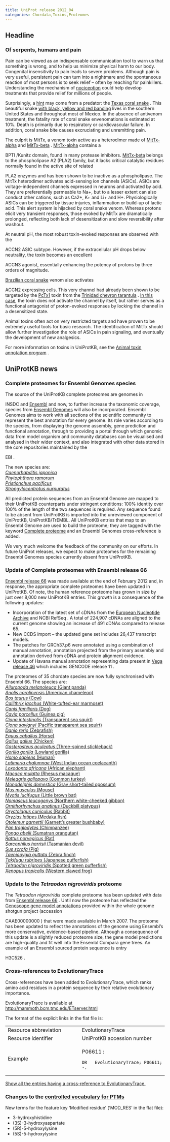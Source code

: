 ```yaml
---
title: UniProt release 2012_04
categories: Chordata,Toxins,Proteomes
---
```


## Headline

### Of serpents, humans and pain

Pain can be viewed as an indispensable communication tool to warn us that something is wrong, and to help us minimize physical harm to our body. Congenital insensitivity to pain leads to severe problems. Although pain is very useful, persistent pain can turn into a nightmare and the spontaneous reaction of most persons is to seek relief – often by reaching for painkillers. Understanding the mechanism of [nociception](http://medical-dictionary.thefreedictionary.com/nociception) could help develop treatments that provide relief for millions of people.

Surprisingly, a [hint](http://www.ncbi.nlm.nih.gov/pubmed/22094702) may come from a predator: the [Texas coral snake](http://www.uniprot.org/taxonomy/1114302 "_Micrurus tener tener_") . This beautiful snake [with black, yellow and red banding](http://upload.wikimedia.org/wikipedia/commons/c/cb/Micrurus_tener.jpg) lives in the southern United States and throughout most of Mexico. In the absence of antivenom treatment, the fatality rate of coral snake envenomations is estimated at 10%. Death is primarily due to respiratory or cardiovascular failure. In addition, coral snake bite causes excruciating and unremitting pain.

The culprit is MitTx, a venom toxin active as a heterodimer made of [MitTx-alpha](http://www.uniprot.org/uniprot/G9I929) and [MitTx-beta](http://www.uniprot.org/uniprot/G9I930) . [MitTx-alpha](http://www.uniprot.org/uniprot/G9I929) contains a

BPTI /Kunitz domain, found in many protease inhibitors. [MitTx-beta](http://www.uniprot.org/uniprot/G9I930) belongs to the phospholipase A2 (PLA2) family, but it lacks critical catalytic residues normally found in the active site of related

PLA2 enzymes and has been shown to be inactive as a phospholipase. The MitTx heterodimer activates acid-sensing ion channels (ASICs). ASICs are voltage-independent channels expressed in neurons and activated by acid. They are preferentially permeable to Na+, but to a lesser extent can also conduct other cations, such as Ca2+, K+ and Li+ and H+. Physiologically ASICs can be triggered by tissue injuries, inflammation or build-up of lactic acid. This alert system is hijacked by coral snake venom. Whereas protons elicit very transient responses, those evoked by MitTx are dramatically prolonged, reflecting both lack of desensitization and slow reversibility after washout.

At neutral pH, the most robust toxin-evoked responses are observed with the

ACCN2 ASIC subtype. However, if the extracellular pH drops below neutrality, the toxin becomes an excellent

ACCN3 agonist, essentially enhancing the potency of protons by three orders of magnitude.

[Brazilian coral snake](http://www.uniprot.org/taxonomy/129461) venom also activates

ACCN2 expressing cells. This very channel had already been shown to be targeted by the [PcTx1](http://www.uniprot.org/uniprot/P60514) toxin from the [Trinidad chevron tarantula](http://www.uniprot.org/taxonomy/179874) . [In this case](http://www.ncbi.nlm.nih.gov/pubmed/10829030), the toxin does not activate the channel by itself, but rather serves as a functional antagonist of proton-evoked responses by locking the channel in a desensitized state.

Animal toxins often act on very restricted targets and have proven to be extremely useful tools for basic research. The identification of MitTx should allow further investigation the role of ASICs in pain signaling, and eventually the development of new analgesics.

For more information on toxins in UniProtKB, see the [Animal toxin annotation program](http://www.uniprot.org/program/Toxins) .

## UniProtKB news

### Complete proteomes for Ensembl Genomes species

The source of the UniProtKB complete proteomes are genomes in

INSDC and [Ensembl](http://www.ensembl.org/index.html) and now, to further increase the taxonomic coverage, species from [Ensembl Genomes](http://www.ensemblgenomes.org/) will also be incorporated. Ensembl Genomes aims to work with all sections of the scientific community to represent the best annotation for every genome. Its role varies according to the species, from displaying the genome assembly, gene prediction and functional annotation, through to providing a portal through which genomic data from model organism and community databases can be visualised and analysed in their wider context, and also integrated with other data stored in the core repositories maintained by the

EBI .

The new species are:  
[*Caenorhabditis japonica*](http://metazoa.ensembl.org/Caenorhabditis_japonica/Info/Index)  
[*Phytophthora ramorum*](http://protists.ensembl.org/Phytophthora_ramorum/Info/Index/)  
[*Pristionchus pacificus*](http://metazoa.ensembl.org/Pristionchus_pacificus/Info/Index/)  
[*Strongylocentrotus purpuratus*](http://metazoa.ensembl.org/Strongylocentrotus_purpuratus/Info/Index)

All predicted protein sequences from an Ensembl Genome are mapped to their UniProtKB counterparts under stringent conditions: 100% identity over 100% of the length of the two sequences is required. Any sequence found to be absent from UniProtKB is imported into the unreviewed component of UniProtKB, UniProtKB/TrEMBL. All UniProtKB entries that map to an Ensembl Genome are used to build the proteome; they are tagged with the keyword [Complete proteome](http://www.uniprot.org/keywords/KW-0181) and an Ensembl Genomes cross-reference is added.

We very much welcome the feedback of the community on our efforts. In future UniProt releases, we expect to make proteomes for the remaining Ensembl Genomes species currently absent from UniProtKB.

### Update of Complete proteomes with Ensembl release 66

[Ensembl release 66](http://www.ensembl.org/info/website/news.html) was made available at the end of February 2012 and, in response, the appropriate complete proteomes have been updated in UniProtKB. Of note, the human reference proteome has grown in size by just over 8,000 new UniProtKB entries. This growth is a consequence of the following updates:

-   Incorporation of the latest set of cDNAs from the [European Nucleotide Archive](http://www.ebi.ac.uk/ena/) and NCBI RefSeq . A total of 224,907 cDNAs are aligned to the current genome showing an increase of 491 cDNAs compared to release 65.
-   New CCDS import – the updated gene set includes 26,437 transcript models.
-   The patches for GRCh37.p6 were annotated using a combination of manual annotation, annotation projected from the primary assembly and annotation derived from cDNA and protein alignment evidence.
-   Update of Havana manual annotation representing data present in [Vega release 46](http://vega.sanger.ac.uk/Homo_sapiens/Info/Index) which includes GENCODE release 11 .

The proteomes of 35 chordate species are now fully synchronised with Ensembl 66. The species are:  
[*Ailuropoda melanoleuca* (Giant panda)](http://www.uniprot.org/uniprot/?query=organism:9646+AND+keyword:KW-0181)  
[*Anolis carolinensis* (American chameleon)](http://www.uniprot.org/uniprot/?query=organism:28377+AND+keyword:KW-0181)  
[*Bos taurus* (Cow)](http://www.uniprot.org/uniprot/?query=organism:9913+AND+keyword:KW-0181)  
[*Callithrix jacchus* (White-tufted-ear marmoset)](http://www.uniprot.org/uniprot/?query=organism:9483+AND+keyword:KW-0181)  
[*Canis familiaris* (Dog)](http://www.uniprot.org/uniprot/?query=organism:9615+AND+keyword:KW-0181)  
[*Cavia porcellus* (Guinea pig)](http://www.uniprot.org/uniprot/?query=organism:10141+AND+keyword:KW-0181)  
[*Ciona intestinalis* (Transparent sea squirt)](http://www.uniprot.org/uniprot/?query=organism:7719+AND+keyword:KW-0181)  
[*Ciona savignyi* (Pacific transparent sea squirt)](http://www.uniprot.org/uniprot/?query=organism:51511+AND+keyword:KW-0181)  
[*Danio rerio* (Zebrafish)](http://www.uniprot.org/uniprot/?query=organism:7955+AND+keyword:KW-0181)  
[*Equus caballus* (Horse)](http://www.uniprot.org/uniprot/?query=organism:9796+AND+keyword:KW-0181)  
[*Gallus gallus* (Chicken)](http://www.uniprot.org/uniprot/?query=organism:9031+AND+keyword:KW-0181)  
[*Gasterosteus aculeatus* (Three-spined stickleback)](http://www.uniprot.org/uniprot/?query=organism:69293+AND+keyword:KW-0181)  
[*Gorilla gorilla* (Lowland gorilla)](http://www.uniprot.org/uniprot/?query=organism:9595+AND+keyword:KW-0181)  
[*Homo sapiens* (Human)](http://www.uniprot.org/uniprot/?query=organism:9606+AND+keyword:KW-0181)  
[*Latimeria chalumnae* (West Indian ocean coelacanth)](http://www.uniprot.org/uniprot/?query=organism:7897+AND+keyword:KW-0181)  
[*Loxodonta africana* (African elephant)](http://www.uniprot.org/uniprot/?query=organism:9785+AND+keyword:KW-0181)  
[*Macaca mulatta* (Rhesus macaque)](http://www.uniprot.org/uniprot/?query=organism:9544+AND+keyword:KW-0181)  
[*Meleagris gallopavo* (Common turkey)](http://www.uniprot.org/uniprot/?query=organism:9103+AND+keyword:KW-0181)  
[*Monodelphis domestica* (Gray short-tailed opossum)](http://www.uniprot.org/uniprot/?query=organism:13616+AND+keyword:KW-0181)  
[*Mus musculus* (Mouse)](http://www.uniprot.org/uniprot/?query=organism:10090+AND+keyword:KW-0181)  
[*Myotis lucifugus* (Little brown bat)](http://www.uniprot.org/uniprot/?query=organism:59463+AND+keyword:KW-0181)  
[*Nomascus leucogenys* (Northern white-cheeked gibbon)](http://www.uniprot.org/uniprot/?query=organism:61853+AND+keyword:KW-0181)  
[*Ornithorhynchus anatinus* (Duckbill platypus)](http://www.uniprot.org/uniprot/?query=organism:9258+AND+keyword:KW-0181)  
[*Oryctolagus cuniculus* (Rabbit)](http://www.uniprot.org/uniprot/?query=organism:9986+AND+keyword:KW-0181)  
[*Oryzias latipes* (Medaka fish)](http://www.uniprot.org/uniprot/?query=organism:8090+AND+keyword:KW-0181)  
[*Otolemur garnettii* (Garnett’s greater bushbaby)](http://www.uniprot.org/uniprot/?query=organism:30611+AND+keyword:KW-0181)  
[*Pan troglodytes* (Chimpanzee)](http://www.uniprot.org/uniprot/?query=organism:9598+AND+keyword:KW-0181)  
[*Pongo abelii* (Sumatran orangutan)](http://www.uniprot.org/uniprot/?query=organism:9601+AND+keyword:KW-0181)  
[*Rattus norvegicus* (Rat)](http://www.uniprot.org/uniprot/?query=organism:10116+AND+keyword:KW-0181)  
[*Sarcophilus harrisii* (Tasmanian devil)](http://www.uniprot.org/uniprot/?query=organism:9305+AND+keyword:KW-0181)  
[*Sus scrofa* (Pig)](http://www.uniprot.org/uniprot/?query=organism:9823+AND+keyword:KW-0181)  
[*Taeniopygia guttata* (Zebra finch)](http://www.uniprot.org/uniprot/?query=organism:59729+AND+keyword:KW-0181)  
[*Takifugu rubripes* (Japanese pufferfish)](http://www.uniprot.org/uniprot/?query=organism:31033+AND+keyword:KW-0181)  
[*Tetraodon nigroviridis* (Spotted green pufferfish)](http://www.uniprot.org/uniprot/?query=organism:99883+AND+keyword:KW-0181)  
[*Xenopus tropicalis* (Western clawed frog)](http://www.uniprot.org/uniprot/?query=organism:8364+AND+keyword:KW-0181)

### Update to the *Tetraodon nigroviridis* proteome

The *Tetraodon nigroviridis* complete proteome has been updated with data from [Ensembl release 66](http://www.ensembl.org/Tetraodon_nigroviridis/Info/Index) . Until now the proteome has reflected the [Genoscope gene model annotations](http://www.genoscope.cns.fr/externe/tetranew/) provided within the whole genome shotgun project (accession

CAAE00000000 ) that were made available in March 2007. The proteome has been updated to reflect the annotations of the genome using Ensembl’s more conservative, evidence-based pipeline. Although a consequence of this update is a slightly reduced proteome size, the gene model predictions are high-quality and fit well into the Ensembl Compara gene trees. An example of an Ensembl sourced protein sequence is entry

H3C526 .

### Cross-references to EvolutionaryTrace

Cross-references have been added to EvolutionaryTrace, which ranks amino acid residues in a protein sequence by their relative evolutionary importance.

EvolutionaryTrace is available at <http://mammoth.bcm.tmc.edu/ETserver.html>

The format of the explicit links in the flat file is:

<table><colgroup><col style="width: 46%" /><col style="width: 53%" /></colgroup><tbody><tr class="odd"><td>Resource abbreviation</td><td>EvolutionaryTrace</td></tr><tr class="even"><td>Resource identifier</td><td>UniProtKB accession number</td></tr><tr class="odd"><td>Example</td><td><p>P06611 :</p><pre><code>DR   EvolutionaryTrace; P06611; -.</code></pre></td></tr></tbody></table>

[Show all the entries having a cross-reference to EvolutionaryTrace.](http://www.uniprot.org/uniprot/?query=database:evolutionarytrace)

### Changes to the [controlled vocabulary for PTMs](http://www.uniprot.org/docs/ptmlist)

New terms for the feature key ‘Modified residue’ (‘MOD\_RES’ in the flat file):

-   3-hydroxyhistidine
-   (3S)-3-hydroxyaspartate
-   (5R)-5-hydroxylysine
-   (5S)-5-hydroxylysine
